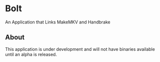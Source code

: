 # Bolt
An Application that Links MakeMKV and Handbrake

## About
This application is under development and will not have binaries available until an alpha is released.
